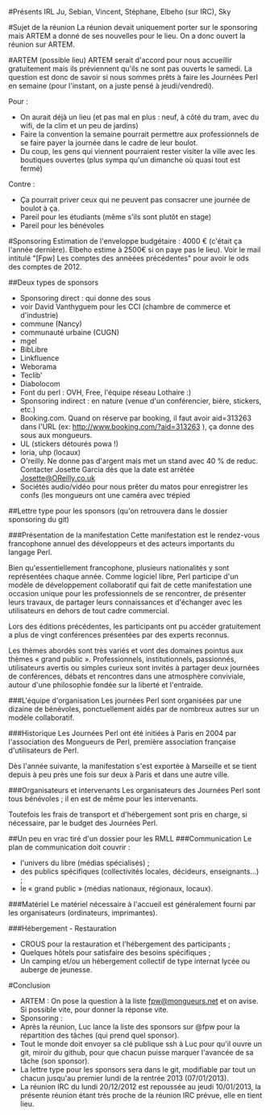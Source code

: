 #Présents IRL
Ju, Sebian, Vincent, Stéphane, Elbeho (sur IRC), Sky

#Sujet de la réunion
La réunion devait uniquement porter sur le sponsoring mais ARTEM a donné de ses nouvelles pour le lieu. On a donc ouvert la réunion sur ARTEM.

#ARTEM (possible lieu)
ARTEM serait d'accord pour nous accueillir gratuitement mais ils préviennent qu'ils ne sont pas ouverts le samedi.
La question est donc de savoir si nous sommes prêts à faire les Journées Perl en semaine (pour l'instant, on a juste pensé à jeudi/vendredi).

Pour :
- On aurait déjà un lieu (et pas mal en plus : neuf, à côté du tram, avec du wifi, de la clim et un peu de jardins)
- Faire la convention la semaine pourrait permettre aux professionnels de se faire payer la journée dans le cadre de leur boulot.
- Du coup, les gens qui viennent pourraient rester visiter la ville avec les boutiques ouvertes (plus sympa qu'un dimanche où quasi tout est fermé)

Contre :
- Ça pourrait priver ceux qui ne peuvent pas consacrer une journée de boulot à ça.
- Pareil pour les étudiants (même s'ils sont plutôt en stage)
- Pareil pour les bénévoles

#Sponsoring
Estimation de l'enveloppe budgétaire : 4000 € (c'était ça l'année dernière). Elbeho estime à 2500€ si on paye pas le lieu). Voir le mail intitulé "[Fpw] Les comptes des annèées précédentes" pour avoir le ods des comptes de 2012.

##Deux types de sponsors
- Sponsoring direct : qui donne des sous
 - voir David Vanthyguem pour les CCI (chambre de commerce et d'industrie)
 - commune (Nancy)
 - communauté urbaine (CUGN)
 - mgel
 - BibLibre
 - Linkfluence
 - Weborama
 - Teclib'
 - Diabolocom
 - Font du perl : OVH, Free, l'équipe réseau Lothaire :)
- Sponsoring indirect : en nature (venue d'un conférencier, bière, stickers, etc.)
 - Booking.com. Quand on réserve par booking, il faut avoir aid=313263 dans l'URL (ex: http://www.booking.com/?aid=313263 ), ça donne des sous aux mongueurs.
 - UL (stickers détourés powa !)
 - loria, uhp (locaux)
 - O'reilly. Ne donne pas d'argent mais met un stand avec 40 % de reduc. Contacter Josette Garcia dès que la date est arrêtée Josette@OReilly.co.uk
 - Sociétés audio/vidéo pour nous prêter du matos pour enregistrer les confs (les mongueurs ont une caméra avec trépied 

##Lettre type pour les sponsors
(qu'on retrouvera dans le dossier sponsoring du git)

###Présentation de la manifestation
Cette manifestation est le rendez-vous francophone  annuel des développeurs et des acteurs importants du langage Perl.

Bien qu'essentiellement francophone, plusieurs nationalités y sont représentées chaque année. 
Comme logiciel libre, Perl participe d'un modèle de développement collaboratif qui fait de cette manifestation  une occasion unique pour les professionnels  de se rencontrer, de présenter leurs travaux, de partager leurs connaissances et d'échanger avec les utilisateurs en dehors de tout cadre commercial.

Lors des éditions précédentes, les participants ont pu accéder gratuitement a plus de vingt conférences présentées par des experts reconnus.

Les thèmes abordés sont très variés et vont des domaines pointus aux thèmes « grand public ».
Professionnels, institutionnels, passionnés, utilisateurs avertis ou simples curieux sont invités à partager deux journées de conférences, débats et rencontres dans une atmosphère conviviale, autour d'une philosophie fondée sur la liberté et l'entraide.

###L'équipe d'organisation
Les journées Perl sont organisées par une dizaine de bénévoles, ponctuellement aidés par de nombreux autres sur un modèle collaboratif.

###Historique
Les Journées Perl ont été initiées à Paris en 2004 par l'association des Mongueurs de Perl, première association française d'utilisateurs de Perl.

Dès l'année suivante, la manifestation s'est exportée à Marseille et se tient depuis à peu près une fois sur deux à Paris et dans une autre ville.

###Organisateurs et intervenants
Les organisateurs des Journées Perl sont tous bénévoles ; il en est de même pour les intervenants. 

Toutefois les frais de transport et d'hébergement sont pris en charge, si nécessaire, par le budget des Journées Perl.

##Un peu en vrac tiré d'un dossier pour les RMLL
###Communication
Le plan de communication doit couvrir :
 - l'univers du libre (médias spécialisés) ;
 - des publics spécifiques (collectivités locales, décideurs, enseignants...) ;
 - le « grand public » (médias nationaux, régionaux, locaux).

###Matériel
Le matériel nécessaire à l'accueil est généralement fourni par les organisateurs (ordinateurs, imprimantes).

###Hébergement - Restauration
 - CROUS pour la restauration et l'hébergement des participants ;
 - Quelques hôtels pour satisfaire des besoins spécifiques ;
 - Un camping et/ou un hébergement collectif de type internat lycée ou auberge de jeunesse.

#Conclusion
- ARTEM : On pose la question à la liste fpw@mongueurs.net et on avise. Si possible vite, pour donner la réponse vite.
- Sponsoring :
 - Après la réunion, Luc lance la liste des sponsors sur @fpw pour la répartition des tâches (qui prend quel sponsor).
 - Tout le monde doit envoyer sa clé publique ssh à Luc pour qu'il ouvre un git, miroir du github, pour que chacun puisse marquer l'avancée de sa tâche (son sponsor).
 - La lettre type pour les sponsors sera dans le git, modifiable par tout un chacun jusqu'au premier lundi de la rentrée 2013 (07/01/2013).
- La réunion IRC du lundi 20/12/2012 est repoussée au jeudi 10/01/2013, la présente réunion étant très proche de la réunion IRC prévue, elle en tient lieu.
